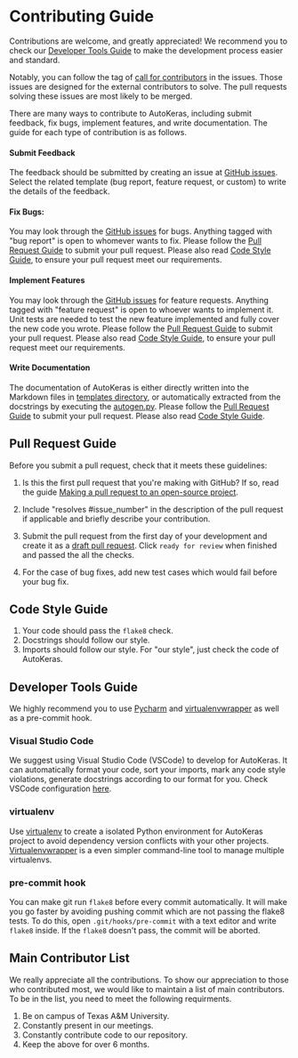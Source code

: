 # Contributing Guide

Contributions are welcome, and greatly appreciated!
We recommend you to check our [Developer Tools Guide](#developer-tools-guide)
to make the development process easier and standard.

Notably, you can follow the tag of [call for contributors](https://github.com/keras-team/autokeras/labels/call%20for%20contributors) in the issues.
Those issues are designed for the external contributors to solve.
The pull requests solving these issues are most likely to be merged.

There are many ways to contribute to AutoKeras,
including submit feedback, fix bugs, implement features, and write documentation.
The guide for each type of contribution is as follows.

#### Submit Feedback
The feedback should be submitted by creating an issue at [GitHub issues](https://github.com/keras-team/autokeras/issues).
Select the related template (bug report, feature request, or custom) to write the details of the feedback.

#### Fix Bugs:
You may look through the [GitHub issues](https://github.com/keras-team/autokeras/issues) for bugs.
Anything tagged with "bug report" is open to whomever wants to fix.
Please follow the
[Pull Request Guide](#pull-request-guide) to submit your pull request.
Please also read
[Code Style Guide](#code-style-guide),
to ensure your pull request meet our requirements.

#### Implement Features
You may look through the [GitHub issues](https://github.com/keras-team/autokeras/issues) for feature requests.
Anything tagged with "feature request" is open to whoever wants to implement it.
Unit tests are needed to test the new feature implemented and fully cover the new code you wrote.
Please follow the
[Pull Request Guide](#pull-request-guide) to submit your pull request.
Please also read
[Code Style Guide](#code-style-guide),
to ensure your pull request meet our requirements.

#### Write Documentation
The documentation of AutoKeras is either directly written into the Markdown files in
[templates directory](https://github.com/keras-team/autokeras/tree/master/docs/templates),
or automatically extracted from the docstrings by executing the [autogen.py](https://github.com/keras-team/autokeras/blob/master/docs/autogen.py).
Please follow the
[Pull Request Guide](#pull-request-guide) to submit your pull request.
Please also read
[Code Style Guide](#code-style-guide).

## Pull Request Guide
Before you submit a pull request, check that it meets these guidelines:

1. Is this the first pull request that you're making with GitHub? If so, read the guide [Making a pull request to an open-source project](https://github.com/gabrieldemarmiesse/getting_started_open_source).

2. Include "resolves #issue_number" in the description of the pull request if applicable and briefly describe your contribution.

3. Submit the pull request from the first day of your development and create it as a [draft pull request](https://github.blog/2019-02-14-introducing-draft-pull-requests/). Click `ready for review` when finished and passed the all the checks.

4. For the case of bug fixes, add new test cases which would fail before your bug fix.

## Code Style Guide
1. Your code should pass the `flake8` check.
2. Docstrings should follow our style.
3. Imports should follow our style.
For "our style", just check the code of AutoKeras.

## Developer Tools Guide
We highly recommend you to use [Pycharm](https://www.jetbrains.com/pycharm/)
and [virtualenvwrapper](https://virtualenvwrapper.readthedocs.io/en/latest/)
as well as a pre-commit hook.

### Visual Studio Code
We suggest using Visual Studio Code (VSCode) to develop for AutoKeras. It can automatically format your code, sort your imports, mark any code style violations, generate docstrings according to our format for you. Check VSCode configuration [here](https://gist.github.com/jhfjhfj1/68714194e2faa6fb81c53eea59779458).

### virtualenv
Use [virtualenv](https://virtualenv.pypa.io/en/latest/) to create a isolated Python environment for AutoKeras project to avoid dependency version conflicts with your other projects.
[Virtualenvwrapper](https://virtualenvwrapper.readthedocs.io/en/latest/) is a even simpler command-line tool to manage multiple virtualenvs.

### pre-commit hook
You can make git run `flake8` before every commit automatically. It will make you go faster by
avoiding pushing commit which are not passing the flake8 tests. To do this,
open `.git/hooks/pre-commit` with a text editor and write `flake8` inside. If the `flake8` doesn't
pass, the commit will be aborted.

## Main Contributor List
We really appreciate all the contributions.
To show our appreciation to those who contributed most,
we would like to maintain a list of main contributors.
To be in the list, you need to meet the following requirments.
1. Be on campus of Texas A&M University.
2. Constantly present in our meetings.
3. Constantly contribute code to our repository.
4. Keep the above for over 6 months.
